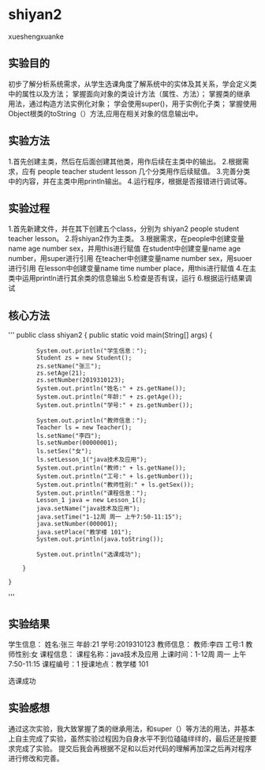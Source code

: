 # shiyan2
xueshengxuanke


## 实验目的
初步了解分析系统需求，从学生选课角度了解系统中的实体及其关系，学会定义类中的属性以及方法；
掌握面向对象的类设计方法（属性、方法）；
掌握类的继承用法，通过构造方法实例化对象；
学会使用super()，用于实例化子类；
掌握使用Object根类的toString（）方法,应用在相关对象的信息输出中。


## 实验方法
1.首先创建主类，然后在后面创建其他类，用作后续在主类中的输出。
2.根据需求，应有 people teacher student lesson 几个分类用作后续赋值。
3.完善分类中的内容，并在主类中用println输出。
4.运行程序，根据是否报错进行调试等。


## 实验过程
1.首先新建文件，并在其下创建五个class，分别为 shiyan2 people student teacher lesson。
2.将shiyan2作为主类。
3.根据需求，在people中创建变量name age number sex，并用this进行赋值
           在student中创建变量name age number，用super进行引用
           在teacher中创建变量name number sex，用suoer进行引用
           在lesson中创建变量name time number place，用this进行赋值
4.在主类中运用println进行其余类的信息输出
5.检查是否有误，运行
6.根据运行结果调试


## 核心方法
'''
public class shiyan2 {
	    public static void main(String[] args) {
	        
	    	System.out.println("学生信息：");
	        Student zs = new Student();
	        zs.setName("张三");
	        zs.setAge(21);
	        zs.setNumber(2019310123);
	        System.out.println("姓名:" + zs.getName());
	        System.out.println("年龄:" + zs.getAge());
	        System.out.println("学号:" + zs.getNumber());

	        System.out.println("教师信息：");
	        Teacher ls = new Teacher();
	        ls.setName("李四");
	        ls.setNumber(00000001);
	        ls.setSex("女");
	        ls.setLesson_1("java技术及应用");
	        System.out.println("教师:" + ls.getName());
	        System.out.println("工号:" + ls.getNumber());
	        System.out.println("教师性别:" + ls.getSex());
	        System.out.println("课程信息：");
	        Lesson_1 java = new Lesson_1();
	        java.setName("java技术及应用");
	        java.setTime("1-12周 周一 上午7:50-11:15");
	        java.setNumber(000001);
	        java.setPlace("教学楼 101");
	        System.out.println(java.toString());

	        System.out.println("选课成功");

	    }

	}
'''

## 实验结果
学生信息：
姓名:张三
年龄:21
学号:2019310123
教师信息：
教师:李四
工号:1
教师性别:女
课程信息：
课程名称：java技术及应用
上课时间：1-12周 周一 上午7:50-11:15
课程编号：1
授课地点：教学楼 101

选课成功

## 实验感想
通过这次实验，我大致掌握了类的继承用法，和super（）等方法的用法，并基本上自主完成了实验，虽然实验过程因为自身水平不到位磕磕绊绊的，最后还是按要求完成了实验。
提交后我会再根据不足和以后对代码的理解再加深之后再对程序进行修改和完善。
